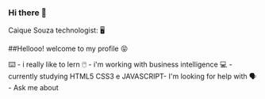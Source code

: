### Hi there 👋

<!--
**Caique215/Caique215** is a ✨ _special_ ✨ repository because its `README.md` (this file) appears on your GitHub profile.

Here are some ideas to get you started:

- 🔭 I’m currently working on ...
- 🌱 I’m currently learning ...
- 👯 I’m looking to collaborate on ...
- 🤔 I’m looking for help with ...
- 💬 Ask me about ...
- 📫 How to reach me: ...
- 😄 Pronouns: ...
- ⚡ Fun fact: ...
-->
Caique Souza technologist: :desktop_computer:	


##Hellooo! welcome to my profile :stuck_out_tongue_closed_eyes:	

:keyboard: - i really like to lern
:computer_mouse: - i'm working with business intelligence 
:computer: - currently studying HTML5 CSS3 e JAVASCRIPT- I'm looking for help with
:speaking_head: - Ask me about 




